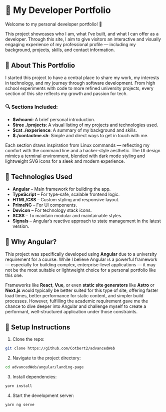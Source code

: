 # 💼 My Developer Portfolio

Welcome to my personal developer portfolio! 🚀

This project showcases who I am, what I’ve built, and what I can offer as a developer. Through this site, I aim to give visitors an interactive and visually engaging experience of my professional profile — including my background, projects, skills, and contact information.

## 📜 About This Portfolio

I started this project to have a central place to share my work, my interests in technology, and my journey through software development. From high school experiments with code to more refined university projects, every section of this site reflects my growth and passion for tech.

### 🔍 Sections Included:
- **$whoami**: A brief personal introduction.
- **$tree ./projects**: A visual listing of my projects and technologies used.
- **$cat ./experience**: A summary of my background and skills.
- **$./contactme.sh**: Simple and direct ways to get in touch with me.

Each section draws inspiration from Linux commands — reflecting my comfort with the command line and a hacker-style aesthetic. The UI design mimics a terminal environment, blended with dark mode styling and lightweight SVG icons for a sleek and modern experience.

## 🧪 Technologies Used

- **Angular** – Main framework for building the app.
- **TypeScript** – For type-safe, scalable frontend logic.
- **HTML/CSS** – Custom styling and responsive layout.
- **PrimeNG** – For UI components.
- **Devicon** – For technology stack icons.
- **SCSS** – To maintain modular and maintainable styles.
- **Signals** – Angular’s reactive approach to state management in the latest version.

## 🎯 Why Angular?

This project was specifically developed using **Angular** due to a university requirement for a course. While I believe Angular is a powerful framework — especially for building complex, enterprise-level applications — it may not be the most suitable or lightweight choice for a personal portfolio like this one.

Frameworks like **React**, **Vue**, or even **static site generators** like **Astro** or **Next.js** would typically be better suited for this type of site, offering faster load times, better performance for static content, and simpler build processes. However, fulfilling the academic requirement gave me the chance to dive deeper into Angular and challenge myself to create a performant, well-structured application under those constraints.


## 🔧 Setup Instructions

1. Clone the repo:
```bash
git clone https://github.com/Cotbert2/advancedWeb
```

2. Navigate to the project directory:
```bash
cd advancedWeb/angular/landing-page
```
3. Install dependencies:
```bash
yarn install
```
4. Start the development server:
```bash
yarn ng serve
```